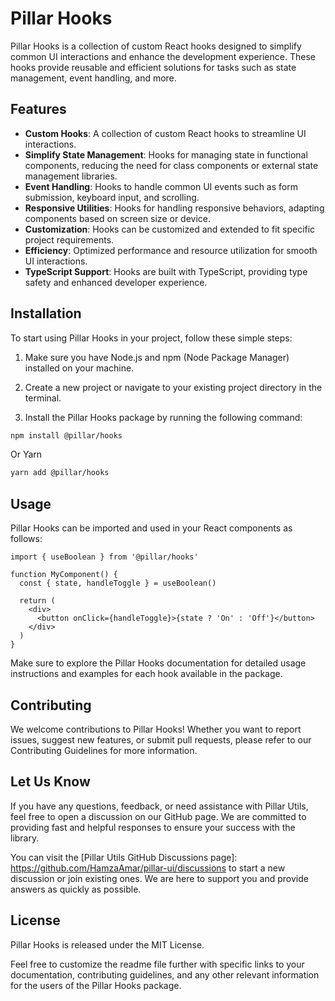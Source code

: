 # Pillar Hooks

Pillar Hooks is a collection of custom React hooks designed to simplify common UI interactions and enhance the development experience. These hooks provide reusable and efficient solutions for tasks such as state management, event handling, and more.

## Features

- **Custom Hooks**: A collection of custom React hooks to streamline UI interactions.
- **Simplify State Management**: Hooks for managing state in functional components, reducing the need for class components or external state management libraries.
- **Event Handling**: Hooks to handle common UI events such as form submission, keyboard input, and scrolling.
- **Responsive Utilities**: Hooks for handling responsive behaviors, adapting components based on screen size or device.
- **Customization**: Hooks can be customized and extended to fit specific project requirements.
- **Efficiency**: Optimized performance and resource utilization for smooth UI interactions.
- **TypeScript Support**: Hooks are built with TypeScript, providing type safety and enhanced developer experience.

## Installation

To start using Pillar Hooks in your project, follow these simple steps:

1. Make sure you have Node.js and npm (Node Package Manager) installed on your machine.

1. Create a new project or navigate to your existing project directory in the terminal.

1. Install the Pillar Hooks package by running the following command:

```bash
npm install @pillar/hooks
```

Or Yarn

```bash
yarn add @pillar/hooks

```

## Usage

Pillar Hooks can be imported and used in your React components as follows:

```tsx
import { useBoolean } from '@pillar/hooks'

function MyComponent() {
  const { state, handleToggle } = useBoolean()

  return (
    <div>
      <button onClick={handleToggle}>{state ? 'On' : 'Off'}</button>
    </div>
  )
}
```

Make sure to explore the Pillar Hooks documentation for detailed usage instructions and examples for each hook available in the package.

## Contributing

We welcome contributions to Pillar Hooks! Whether you want to report issues, suggest new features, or submit pull requests, please refer to our Contributing Guidelines for more information.

## Let Us Know

If you have any questions, feedback, or need assistance with Pillar Utils, feel free to open a discussion on our GitHub page. We are committed to providing fast and helpful responses to ensure your success with the library.

You can visit the [Pillar Utils GitHub Discussions page]: https://github.com/HamzaAmar/pillar-ui/discussions to start a new discussion or join existing ones. We are here to support you and provide answers as quickly as possible.

## License

Pillar Hooks is released under the MIT License.

Feel free to customize the readme file further with specific links to your documentation, contributing guidelines, and any other relevant information for the users of the Pillar Hooks package.
